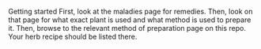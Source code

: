 Getting started
First, look at the maladies page for remedies.
Then, look on that page for what exact plant is used and what method is used to prepare it.
Then, browse to the relevant method of preparation page on this repo.
Your herb recipe should be listed there.

